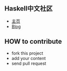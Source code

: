 ## Haskell中文社区
  - [主页](http://www.haskellcn.org/)
  - [Blog](http://www.haskellcn.org/blog/)

## HOW to contribute
  - fork this project
  - add your content 
  - send pull request

